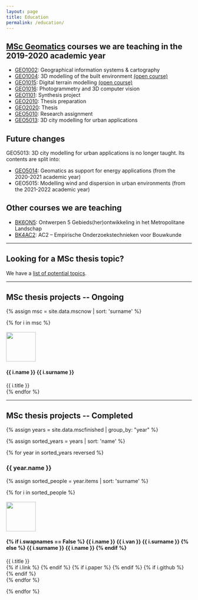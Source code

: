 ```yaml
---
layout: page
title: Education
permalink: /education/
---
```


<section id="courses"></section>

<h2><a href="http://www.geomatics.tudelft.nl">MSc Geomatics</a> courses we are teaching in the 2019-2020 academic year</h2>

  * [GEO1002](https://studiegids.tudelft.nl/a101_displayCourse.do?course_id=48846): Geographical information systems & cartography
  * [GEO1004](https://studiegids.tudelft.nl/a101_displayCourse.do?course_id=49099): 3D modelling of the built environment <a href="https://3d.bk.tudelft.nl/courses/geo1004/"><i class="fas fa-home"></i> (open course)</a>
  * [GEO1015](https://studiegids.tudelft.nl/a101_displayCourse.do?course_id=49105): Digital terrain modelling <a href="https://3d.bk.tudelft.nl/courses/geo1015/"><i class="fas fa-home"></i> (open course)</a>
  * [GEO1016](https://studiegids.tudelft.nl/a101_displayCourse.do?course_id=50504): Photogrammetry and 3D computer vision
  * [GEO1101](https://studiegids.tudelft.nl/a101_displayCourse.do?course_id=49104): Synthesis project
  * [GEO2010](https://studiegids.tudelft.nl/a101_displayCourse.do?course_id=49107): Thesis preparation
  * [GEO2020](https://studiegids.tudelft.nl/a101_displayCourse.do?course_id=49106): Thesis <a href="https://3d.bk.tudelft.nl/courses/geo2020/"><i class="fas fa-home"></i></a>
  * [GEO5010](https://studiegids.tudelft.nl/a101_displayCourse.do?course_id=49111): Research assignment <a href="https://3d.bk.tudelft.nl/courses/geo5010/"><i class="fas fa-home"></i></a>
  * [GEO5013](https://studiegids.tudelft.nl/a101_displayCourse.do?course_id=50539): 3D city modelling for urban applications

<h2>Future changes</h2>

GEO5013: 3D city modelling for urban applications is no longer taught.
Its contents are split into:
  * [GEO5014](https://studiegids.tudelft.nl/a101_displayCourse.do?course_id=52747): Geomatics as support for energy applications (from the 2020-2021 academic year)
  * GEO5015: Modelling wind and dispersion in urban environments (from the 2021-2022 academic year)

<h2>Other courses we are teaching</h2>

  * [BK6ON5](https://studiegids.tudelft.nl/a101_displayCourse.do?course_id=48823): Ontwerpen 5 Gebieds(her)ontwikkeling in het Metropolitane Landschap
  * [BK4AC2](https://studiegids.tudelft.nl/a101_displayCourse.do?course_id=48774): AC2 – Empirische Onderzoekstechnieken voor Bouwkunde

- - -

<section id="theses"></section>
<h2>Looking for a MSc thesis topic?</h2>

We have a [list of potential topics](msctopics).


- - - 

## MSc thesis projects -- Ongoing

{% assign msc = site.data.mscnow | sort: 'surname' %}

<div class="row">
{% for i in msc %}
  <div class="col-xs-12 col-md-6">
  <div class="media">
    <br/>
    <div class="media-left pull-left">
      <img class="media-object" style="width:80px;height:80px;" src="{{ '/img/msc/' | append: i.image | prepend: site.baseurl }}"/>
    </div>
    <div class="media-body">
      <h4 class="media-heading">{{ i.name }} {{ i.surname }}</h4>
      {{ i.title }}
    </div>
  </div>
</div>
{% endfor %}
</div>


- - -

## MSc thesis projects -- Completed


{% assign years = site.data.mscfinished | group_by: "year" %}

{% assign sorted_years = years | sort: 'name' %}

{% for year in sorted_years reversed %}

<h3> {{ year.name }} </h3>

{% assign sorted_people = year.items | sort: 'surname' %}

<div class="row">
{% for i in sorted_people %}
  <div class="col-xs-12 col-md-6">
  <div class="media">
    <br/>
    <div class="media-left pull-left">
      <a href="{{ i.link }}">
      <img class="media-object" style="width:80px;height:80px;" src="{{ '/img/msc/' | append: i.image | prepend: site.baseurl }}"/>
      <!-- <img class="media-object" data-holder-rendered="true" style="width:64px;height:64px;" src="https://placeimg.com/64/64/any" alt="64x64"> -->
    </a>
    </div>
    <div class="media-body">
      <h4 class="media-heading">
        {% if i.swapnames == False %}
          {{ i.name }} {{ i.van }} {{ i.surname }}
        {% else %}
          {{ i.surname }} {{ i.name }}
        {% endif %}
      </h4>
      {{ i.title }}
      <br/>
        <!-- <small>({{ i.year }})</small> -->
        {% if i.link %}
          <small><a href="{{ i.link }}"><i class="fas fa-book" title="thesis"></i></a></small>
        {% endif %}
        {% if i.paper %}
          <small><a href="{{ i.paper }}"><i class="fas fa-file-alt" title="paper"></i></a></small>
        {% endif %}
        {% if i.github %}
          <small><a href="{{ i.github }}"><i class="fab fa-github" title="github"></i></a></small> 
        {% endif %}
    </div>
  </div>
</div>
{% endfor %}
</div>

{% endfor %}



